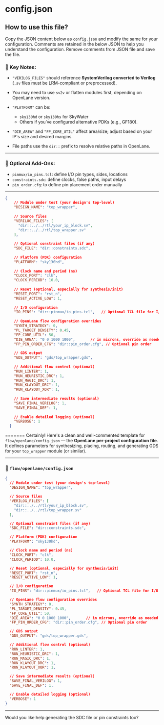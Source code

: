 # config.json

## How to use this file?

Copy the JSON content below as `config.json` and modify the same for your configuration. Comments are retained in the below JSON to help you understand the configuration. Remove comments from JSON file and save the file.

### 📝 Key Notes:

* `"VERILOG_FILES"` should reference **SystemVerilog converted to Verilog** (`.sv` files must be LRM-compliant or preprocessed).
* You may need to use `sv2v` or flatten modules first, depending on OpenLane version.
* `"PLATFORM"` can be:

  * `sky130hd` or `sky130hs` for SkyWater
  * Others if you’ve configured alternative PDKs (e.g., GF180).
* `"DIE_AREA"` and `"FP_CORE_UTIL"` affect area/size; adjust based on your IP's size and desired margins.
* File paths use the `dir::` prefix to resolve relative paths in OpenLane.

---

### 🔧 Optional Add-Ons:

* `pinmux/io_pins.tcl`: define I/O pin types, sides, locations
* `constraints.sdc`: define clocks, false paths, input delays
* `pin_order.cfg`: to define pin placement order manually

---


```json
{
    // Module under test (your design's top-level)
    "DESIGN_NAME": "top_wrapper",
  
    // Source files
    "VERILOG_FILES": [
      "dir::../../rtl/your_ip_block.sv",
      "dir::../../rtl/top_wrapper.sv"
    ],
  
    // Optional constraint files (if any)
    "SDC_FILE": "dir::constraints.sdc",
  
    // Platform (PDK) configuration
    "PLATFORM": "sky130hd",
  
    // Clock name and period (ns)
    "CLOCK_PORT": "clk",
    "CLOCK_PERIOD": 10.0,
  
    // Reset (optional, especially for synthesis/init)
    "RESET_PORT": "rst_n",
    "RESET_ACTIVE_LOW": 1,
  
    // I/O configuration
    "IO_PINS": "dir::pinmux/io_pins.tcl",   // Optional TCL file for I/O constraints
  
    // OpenLane flow configuration overrides
    "SYNTH_STRATEGY": 0,
    "PL_TARGET_DENSITY": 0.45,
    "FP_CORE_UTIL": 50,
    "DIE_AREA": "0 0 1000 1000",       // in microns, override as needed
    "FP_PIN_ORDER_CFG": "dir::pin_order.cfg", // Optional pin order
  
    // GDS output
    "GDS_OUTPUT": "gds/top_wrapper.gds",
  
    // Additional flow control (optional)
    "RUN_LINTER": 1,
    "RUN_HEURISTIC_DRC": 1,
    "RUN_MAGIC_DRC": 1,
    "RUN_KLAYOUT_DRC": 1,
    "RUN_KLAYOUT_XOR": 1,
  
    // Save intermediate results (optional)
    "SAVE_FINAL_VERILOG": 1,
    "SAVE_FINAL_DEF": 1,
  
    // Enable detailed logging (optional)
    "VERBOSE": 1
  }
  ```

=======
Certainly! Here's a clean and well-commented template for `flow/openlane/config.json` — the **OpenLane per-project configuration file**. It defines parameters for synthesizing, placing, routing, and generating GDS for your `top_wrapper` module (or similar).

---

### 📄 `flow/openlane/config.json`

```json
{
  // Module under test (your design's top-level)
  "DESIGN_NAME": "top_wrapper",

  // Source files
  "VERILOG_FILES": [
    "dir::../../rtl/your_ip_block.sv",
    "dir::../../rtl/top_wrapper.sv"
  ],

  // Optional constraint files (if any)
  "SDC_FILE": "dir::constraints.sdc",

  // Platform (PDK) configuration
  "PLATFORM": "sky130hd",

  // Clock name and period (ns)
  "CLOCK_PORT": "clk",
  "CLOCK_PERIOD": 10.0,

  // Reset (optional, especially for synthesis/init)
  "RESET_PORT": "rst_n",
  "RESET_ACTIVE_LOW": 1,

  // I/O configuration
  "IO_PINS": "dir::pinmux/io_pins.tcl",   // Optional TCL file for I/O constraints

  // OpenLane flow configuration overrides
  "SYNTH_STRATEGY": 0,
  "PL_TARGET_DENSITY": 0.45,
  "FP_CORE_UTIL": 50,
  "DIE_AREA": "0 0 1000 1000",       // in microns, override as needed
  "FP_PIN_ORDER_CFG": "dir::pin_order.cfg", // Optional pin order

  // GDS output
  "GDS_OUTPUT": "gds/top_wrapper.gds",

  // Additional flow control (optional)
  "RUN_LINTER": 1,
  "RUN_HEURISTIC_DRC": 1,
  "RUN_MAGIC_DRC": 1,
  "RUN_KLAYOUT_DRC": 1,
  "RUN_KLAYOUT_XOR": 1,

  // Save intermediate results (optional)
  "SAVE_FINAL_VERILOG": 1,
  "SAVE_FINAL_DEF": 1,

  // Enable detailed logging (optional)
  "VERBOSE": 1
}
```

---



Would you like help generating the SDC file or pin constraints too?

